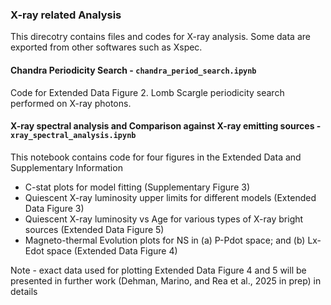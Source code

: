 ### X-ray related Analysis

This direcotry contains files and codes for X-ray analysis. Some data are exported from other softwares such as Xspec.

#### Chandra Periodicity Search - `chandra_period_search.ipynb`

Code for Extended Data Figure 2. Lomb Scargle periodicity search performed on X-ray photons.

#### X-ray spectral analysis and Comparison against X-ray emitting sources - `xray_spectral_analysis.ipynb`

This notebook contains code for four figures in the Extended Data and Supplementary Information

- C-stat plots for model fitting (Supplementary Figure 3)
- Quiescent X-ray luminosity upper limits for different models (Extended Data Figure 3)
- Quiescent X-ray luminosity vs Age for various types of X-ray bright sources (Extended Data Figure 5)
- Magneto-thermal Evolution plots for NS in (a) P-Pdot space; and (b) Lx-Edot space (Extended Data Figure 4)

Note - exact data used for plotting Extended Data Figure 4 and 5 will be presented in further work (Dehman, Marino, and Rea et al., 2025 in prep) in details